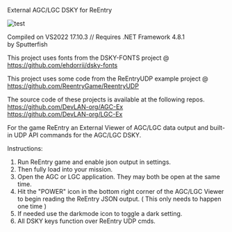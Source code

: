 External AGC/LGC DSKY for ReEntry

![test](https://github.com/DevLAN-org/ReEntry_ExtView/assets/6547632/56fed43c-b784-4bb4-a0cc-daac43079301)


Compiled on VS2022 17.10.3 // Requires .NET Framework 4.8.1</br>
by Sputterfish

This project uses fonts from the DSKY-FONTS project @ https://github.com/ehdorrii/dsky-fonts

This project uses some code from the ReEntryUDP example project @ https://github.com/ReentryGame/ReentryUDP

The source code of these projects is available at the following repos.</br>
https://github.com/DevLAN-org/AGC-Ex</br>
https://github.com/DevLAN-org/LGC-Ex
  
 For the game ReEntry an External Viewer of AGC/LGC data output and built-in UDP API commands for the AGC/LGC DSKY.



Instructions:</br>
1. Run ReEntry game and enable json output in settings.</br>
2. Then fully load into your mission.</br>
3. Open the AGC or LGC application. They may both be open at the same time.</br>
4. Hit the "POWER" icon in the bottom right corner of the AGC/LGC Viewer to begin reading the ReEntry JSON output. ( This only needs to happen one time )</br>
5. If needed use the darkmode icon to toggle a dark setting.</br>
6. All DSKY keys function over ReEntry UDP cmds.
